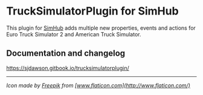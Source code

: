 # TruckSimulatorPlugin for SimHub

This plugin for [SimHub](https://www.simhubdash.com/) adds multiple new properties, events and actions for Euro Truck Simulator 2 and American Truck Simulator.

## Documentation and changelog

https://sjdawson.gitbook.io/trucksimulatorplugin/

---

_Icon made by [Freepik](https://www.flaticon.com/authors/freepik) from [www.flaticon.com](http://www.flaticon.com/)_
